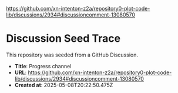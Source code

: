 https://github.com/xn-intenton-z2a/repository0-plot-code-lib/discussions/2934#discussioncomment-13080570

# Discussion Seed Trace

This repository was seeded from a GitHub Discussion.

- **Title**: Progress channel
- **URL**: https://github.com/xn-intenton-z2a/repository0-plot-code-lib/discussions/2934#discussioncomment-13080570
- **Created at**: 2025-05-08T20:22:50.475Z
